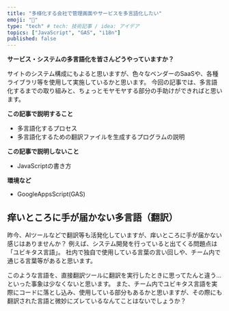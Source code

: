 ```yaml
---
title: "多様化する会社で管理画面やサービスを多言語化したい"
emoji: "🌊"
type: "tech" # tech: 技術記事 / idea: アイデア
topics: ["JavaScript", "GAS", "i18n"]
published: false
---
```


**サービス・システムの多言語化を皆さんどうやっていますか？**

サイトのシステム構成にもよると思いますが、色々なベンダーのSaaSや、各種ライブラリ等を使用して実施しているかと思います。
今回の記事では、多言語化するまでの取り組みと、ちょっとモヤモヤする部分の手助けができればと思います。


**この記事で説明すること**

- 多言語化するプロセス
- 多言語化するための翻訳ファイルを生成するプログラムの説明

**この記事で説明しないこと**

- JavaScriptの書き方

**環境など**
- GoogleAppsScript(GAS)

## 痒いところに手が届かない多言語（翻訳）

昨今、AIツールなどで翻訳等も活発化していますが、痒いところに手が届かない感じはありませんか？
例えば、システム開発を行っていると出てくる問題点は「ユビキタス言語」。
社内で独自で使用している言葉の言い回しや、チーム内で通じる言葉等があると思います。

このような言語を、直接翻訳ツールに翻訳を実行したときに思ってたんと違う...といった事象は少なくないと思います。
また、チーム内でユビキタス言語を実際にコードに落とし込み、使用している部分もあるかと思いますが、その際にも翻訳された言語と微妙にズレているなんてことはないでしょうか？

